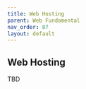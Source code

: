 ```yaml
---
title: Web Hosting
parent: Web Fundamental
nav_order: 87
layout: default
---
```


## Web Hosting

TBD